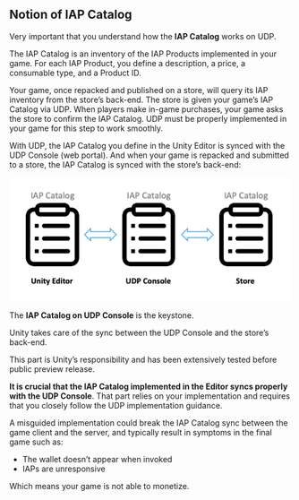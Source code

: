## Notion of IAP Catalog

Very important that you understand how the **IAP Catalog** works on UDP.

The IAP Catalog is an inventory of the IAP Products implemented in your game. For each IAP Product, you define a description, a price, a consumable type, and a Product ID.

Your game, once repacked and published on a store, will query its IAP inventory from the store’s back-end. The store is given your game’s IAP Catalog via UDP. When players make in-game purchases, your game asks the store to confirm the IAP Catalog. UDP must be properly implemented in your game for this step to work smoothly.

With UDP, the IAP Catalog you define in the Unity Editor is synced with the UDP Console (web portal). And when your game is repacked and submitted to a store, the IAP Catalog is synced with the store’s back-end:

![img](images/image_1.png)

The **IAP Catalog on UDP Console** is the keystone.

Unity takes care of the sync between the UDP Console and the store’s back-end.

This part is Unity’s responsibility and has been extensively tested before public preview release.

**It is crucial that the IAP Catalog implemented in the Editor syncs properly with the UDP Console**. That part relies on your implementation and requires that you closely follow the UDP implementation guidance.

A misguided implementation could break the IAP Catalog sync between the game client and the server, and typically result in symptoms in the final game such as:

- The wallet doesn’t appear when invoked
- IAPs are unresponsive

Which means your game is not able to monetize. 